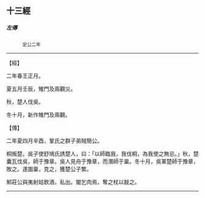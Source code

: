 

## 十三經

##### 左傳
　　　`定公二年`

* * *

【經】

二年春王正月。

夏五月壬辰，雉門及兩觀災。

秋，楚人伐吳。

冬十月，新作雉門及兩觀。

【傳】

二年夏四月辛酉，鞏氏之群子弟賊簡公。

桐叛楚。吳子使舒鳩氏誘楚人，曰：「以師臨我，我伐桐，為我使之無忌。」秋，楚囊瓦伐吳，師于豫章。吳人見舟于豫章，而潛師于巢。冬十月，吳軍楚師于豫章，敗之。遂圍巢，克之，獲楚公子繁。

邾莊公與夷射姑飲酒，私出。閽乞肉焉，奪之杖以敲之。

* * *

